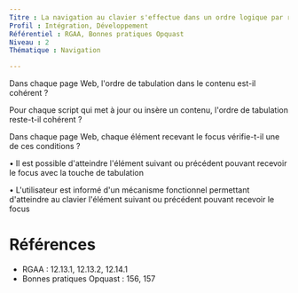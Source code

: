 ```yaml
---
Titre : La navigation au clavier s'effectue dans un ordre logique par rapport aux contenus, y compris ceux inséré ou mis à jour via javascript, sans piège clavier.
Profil : Intégration, Développement
Référentiel : RGAA, Bonnes pratiques Opquast
Niveau : 2
Thématique : Navigation

---
```

Dans chaque page Web, l'ordre de tabulation dans le contenu est-il cohérent ?

Pour chaque script qui met à jour ou insère un contenu, l'ordre de tabulation reste-t-il cohérent ?

Dans chaque page Web, chaque élément recevant le focus vérifie-t-il une de ces conditions ?

• Il est possible d'atteindre l'élément suivant ou précédent pouvant recevoir le focus avec la touche de tabulation

• L'utilisateur est informé d'un mécanisme fonctionnel permettant d'atteindre au clavier l'élément suivant ou précédent pouvant recevoir le focus

# Références

*   RGAA : 12.13.1, 12.13.2, 12.14.1
*   Bonnes pratiques Opquast : 156, 157